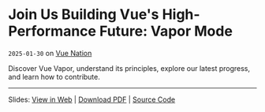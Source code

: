 # Join Us Building Vue's High-Performance Future: Vapor Mode

`2025-01-30` on [Vue Nation](https://vuejsnation.com/)

Discover Vue Vapor, understand its principles, explore our latest progress, and learn how to contribute.

---

Slides: [View in Web](https://2025-01-30-rizumu-talks.netlify.app/) | [Download PDF](https://drive.google.com/file/d/1tefm6aGE7UXrO7E0hvZ5wVmSN4duDal3/view?usp=sharing) | [Source Code](./src/slides.md)
